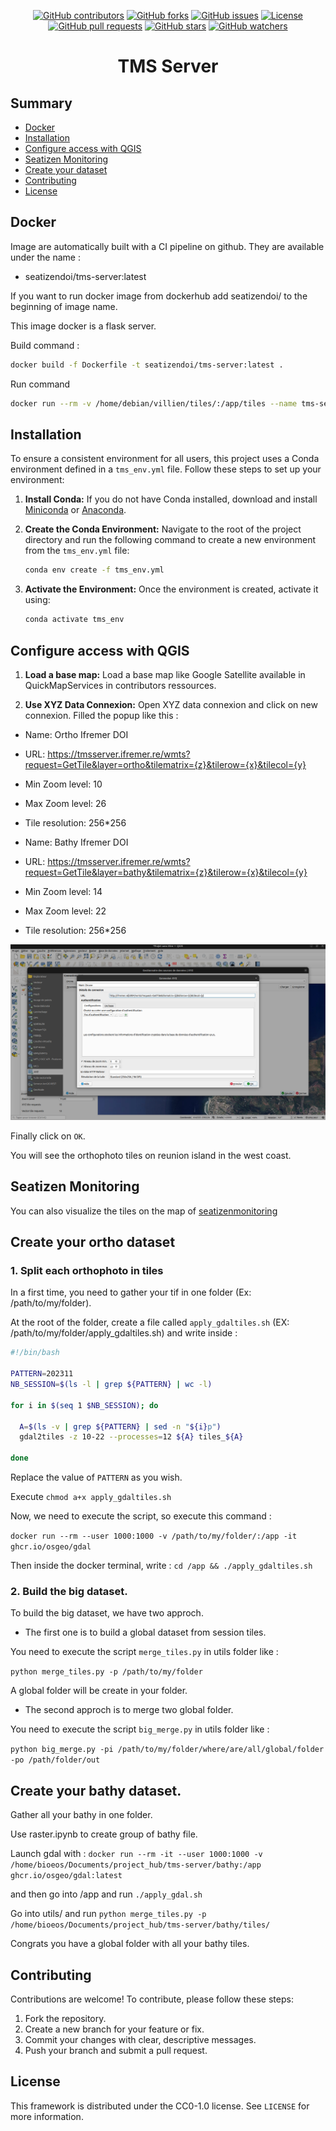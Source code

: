 <p align="center">
  <a href="https://github.com/SeatizenDOI/tms-server/graphs/contributors"><img src="https://img.shields.io/github/contributors/SeatizenDOI/tms-server" alt="GitHub contributors"></a>
  <a href="https://github.com/SeatizenDOI/tms-server/network/members"><img src="https://img.shields.io/github/forks/SeatizenDOI/tms-server" alt="GitHub forks"></a>
  <a href="https://github.com/SeatizenDOI/tms-server/issues"><img src="https://img.shields.io/github/issues/SeatizenDOI/tms-server" alt="GitHub issues"></a>
  <a href="https://github.com/SeatizenDOI/tms-server/blob/master/LICENSE"><img src="https://img.shields.io/github/license/SeatizenDOI/tms-server" alt="License"></a>
  <a href="https://github.com/SeatizenDOI/tms-server/pulls"><img src="https://img.shields.io/github/issues-pr/SeatizenDOI/tms-server" alt="GitHub pull requests"></a>
  <a href="https://github.com/SeatizenDOI/tms-server/stargazers"><img src="https://img.shields.io/github/stars/SeatizenDOI/tms-server" alt="GitHub stars"></a>
  <a href="https://github.com/SeatizenDOI/tms-server/watchers"><img src="https://img.shields.io/github/watchers/SeatizenDOI/tms-server" alt="GitHub watchers"></a>
</p>

<div align="center">

# TMS Server

</div>

## Summary

* [Docker](#docker)
* [Installation](#installation)
* [Configure access with QGIS](#configure-access-with-qgis)
* [Seatizen Monitoring](#seatizenmonitoring)
* [Create your dataset](#create-your-dataset)
* [Contributing](#contributing)
* [License](#license)

## Docker

Image are automatically built with a CI pipeline on github. They are available under the name :
* seatizendoi/tms-server:latest

If you want to run docker image from dockerhub add seatizendoi/ to the beginning of image name.

This image docker is a flask server.

Build command :
```bash
docker build -f Dockerfile -t seatizendoi/tms-server:latest .
```

Run command
```bash
docker run --rm -v /home/debian/villien/tiles/:/app/tiles --name tms-server -p 5004:5004 seatizendoi/tms-server:latest
```

## Installation

To ensure a consistent environment for all users, this project uses a Conda environment defined in a `tms_env.yml` file. Follow these steps to set up your environment:

1. **Install Conda:** If you do not have Conda installed, download and install [Miniconda](https://docs.conda.io/en/latest/miniconda.html) or [Anaconda](https://www.anaconda.com/products/distribution).

2. **Create the Conda Environment:** Navigate to the root of the project directory and run the following command to create a new environment from the `tms_env.yml` file:
   ```bash
   conda env create -f tms_env.yml
   ```

3. **Activate the Environment:** Once the environment is created, activate it using:
   ```bash
   conda activate tms_env
   ```

## Configure access with QGIS

1. **Load a base map:** Load a base map like Google Satellite available in QuickMapServices in contributors ressources.

2. **Use XYZ Data Connexion:** Open XYZ data connexion and click on new connexion. Filled the popup like this :

* Name: Ortho Ifremer DOI
* URL: https://tmsserver.ifremer.re/wmts?request=GetTile&layer=ortho&tilematrix={z}&tilerow={x}&tilecol={y}
* Min Zoom level: 10
* Max Zoom level: 26
* Tile resolution: 256*256

* Name: Bathy Ifremer DOI
* URL: https://tmsserver.ifremer.re/wmts?request=GetTile&layer=bathy&tilematrix={z}&tilerow={x}&tilecol={y}
* Min Zoom level: 14
* Max Zoom level: 22
* Tile resolution: 256*256

<div align="center">
  <img src="assets/qgis.png" alt="Qgis">
</div>

Finally click on `OK`.

You will see the orthophoto tiles on reunion island in the west coast.

## Seatizen Monitoring

You can also visualize the tiles on the map of [seatizenmonitoring](http://seatizenmonitoring.ifremer.re)


## Create your ortho dataset

### 1. Split each orthophoto in tiles


In a first time, you need to gather your tif in one folder (Ex: /path/to/my/folder).

At the root of the folder, create a file called `apply_gdaltiles.sh` (EX: /path/to/my/folder/apply_gdaltiles.sh) and write inside :

```bash
#!/bin/bash

PATTERN=202311
NB_SESSION=$(ls -l | grep ${PATTERN} | wc -l)

for i in $(seq 1 $NB_SESSION); do

  A=$(ls -v | grep ${PATTERN} | sed -n "${i}p")
  gdal2tiles -z 10-22 --processes=12 ${A} tiles_${A}

done
```

Replace the value of `PATTERN` as you wish.

Execute `chmod a+x apply_gdaltiles.sh`

Now, we need to execute the script, so execute this command : 

`docker run --rm --user 1000:1000 -v /path/to/my/folder/:/app -it ghcr.io/osgeo/gdal`

Then inside the docker terminal, write : `cd /app && ./apply_gdaltiles.sh`


### 2. Build the big dataset.

To build the big dataset, we have two approch.

* The first one is to build a global dataset from session tiles.

You need to execute the script `merge_tiles.py` in utils folder like :

`python merge_tiles.py -p /path/to/my/folder`

A global folder will be create in your folder. 

* The second approch is to merge two global folder.

You need to execute the script `big_merge.py` in utils folder like :

`python big_merge.py -pi /path/to/my/folder/where/are/all/global/folder -po /path/folder/out`

## Create your bathy dataset.

Gather all your bathy in one folder.

Use raster.ipynb to create group of bathy file.

Launch gdal with : `docker run --rm -it --user 1000:1000 -v /home/bioeos/Documents/project_hub/tms-server/bathy:/app ghcr.io/osgeo/gdal:latest`

and then go into /app and run `./apply_gdal.sh`

Go into utils/ and run `python merge_tiles.py -p /home/bioeos/Documents/project_hub/tms-server/bathy/tiles/`

Congrats you have a global folder with all your bathy tiles.

## Contributing

Contributions are welcome! To contribute, please follow these steps:

1. Fork the repository.
2. Create a new branch for your feature or fix.
3. Commit your changes with clear, descriptive messages.
4. Push your branch and submit a pull request.

## License

This framework is distributed under the CC0-1.0 license. See `LICENSE` for more information.
